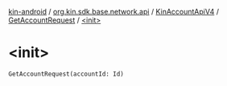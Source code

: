 [kin-android](../../../index.md) / [org.kin.sdk.base.network.api](../../index.md) / [KinAccountApiV4](../index.md) / [GetAccountRequest](index.md) / [&lt;init&gt;](./-init-.md)

# &lt;init&gt;

`GetAccountRequest(accountId: Id)`